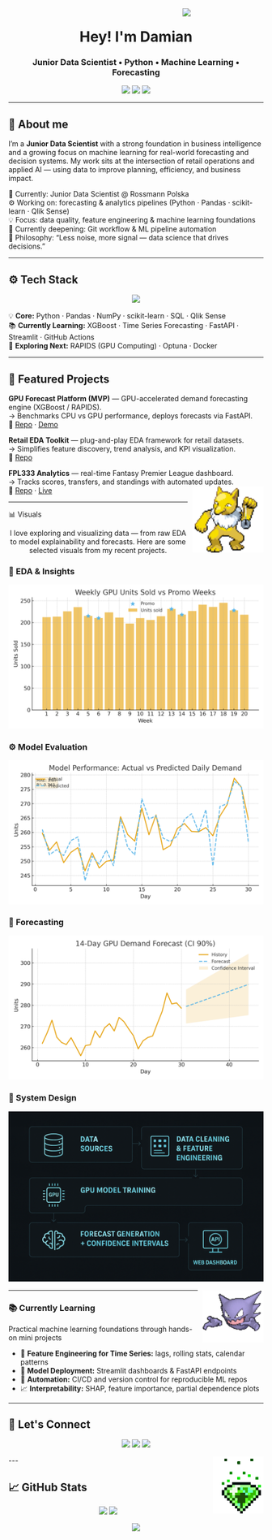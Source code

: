 <!-- BANNER -->
<!-- <p align="center">
  <img src="assets/banner_3x3.png" width="100%" alt="Banner Damian Cichocki 3x3">
</p> -->

<!-- HEADER -->
<img src="https://media.tenor.com/w33hdDzoSE0AAAAj/haunter.gif" align="right" width="160"/>

<h1 align="center">Hey! I'm Damian</h1> 
<h3 align="center">Junior Data Scientist • Python • Machine Learning • Forecasting</h3>

<p align="center">
  <a href="https://www.linkedin.com/in/damian-cichocki-3x3"><img src="https://img.shields.io/badge/-LinkedIn-blue?logo=Linkedin&logoColor=white" /></a>
  <a href="https://acroice.github.io"><img src="https://img.shields.io/badge/-Portfolio-0B3B8C?logo=githubpages&logoColor=white" /></a>
  <img src="https://img.shields.io/badge/Focus-Forecasting%20%7C%20BI%E2%86%92ML%20%7C%20EDA-1f6feb" />
</p>

---

## 🧭 About me
I’m a **Junior Data Scientist** with a strong foundation in business intelligence and a growing focus on machine learning for real-world forecasting and decision systems.
My work sits at the intersection of retail operations and applied AI — using data to improve planning, efficiency, and business impact.
     
🏢 Currently: Junior Data Scientist @ Rossmann Polska  
⚙️ Working on: forecasting & analytics pipelines (Python · Pandas · scikit-learn · Qlik Sense)  
💡 Focus: data quality, feature engineering & machine learning foundations  
🚀 Currently deepening: Git workflow & ML pipeline automation  
🧠 Philosophy: “Less noise, more signal — data science that drives decisions.”  

---
<!-- <img src="assets/skull-dungeon-nft.gif" align="right" width="95" style="margin-left:10px; margin-bottom:10px;"/> -->

## ⚙️ Tech Stack
<p align="center">
  <img src="https://skillicons.dev/icons?i=python,gcp,git,github,linux,anaconda,postgresql,docker,swift" />
</p>

💡 **Core:** Python · Pandas · NumPy · scikit-learn · SQL · Qlik Sense  
📚 **Currently Learning:** XGBoost · Time Series Forecasting · FastAPI · Streamlit · GitHub Actions  
🚀 **Exploring Next:** RAPIDS (GPU Computing) · Optuna · Docker

---

## 🚀 Featured Projects

**GPU Forecast Platform (MVP)** — GPU-accelerated demand forecasting engine (XGBoost / RAPIDS).  
→ Benchmarks CPU vs GPU performance, deploys forecasts via FastAPI.  
🔗 [Repo](#) · [Demo](#)

**Retail EDA Toolkit** — plug-and-play EDA framework for retail datasets.  
→ Simplifies feature discovery, trend analysis, and KPI visualization.  
🔗 [Repo](#)

**FPL333 Analytics** — real-time Fantasy Premier League dashboard.  
→ Tracks scores, transfers, and standings with automated updates.  
🔗 [Repo](https://github.com/acroice/fpl333) · [Live](https://fpl333.vercel.app/)
<img src="assets/pokemon-kanto.gif" align="right" width="140" style="margin-left:10px; margin-bottom:10px;"/>

---

📊 Visuals
<p align="center">
I love exploring and visualizing data — from raw EDA to model explainability and forecasts.  
Here are some selected visuals from my recent projects.
  
### 🧠 EDA & Insights
![EDA](assets/plot_eda_weekly_demand.png)

### ⚙️ Model Evaluation
![Evaluation](assets/plot_model_eval.png)

### 🔮 Forecasting
![Forecast](assets/plot_forecast_ci.png)

### 🧱 System Design
![Pipeline Diagram](assets/pipeline_diagram.png)

</p>

<img src="assets/markiplier.gif" align="right" width="120" style="margin-left:10px; margin-bottom:10px;"/>

---
### 📚 Currently Learning
Practical machine learning foundations through hands-on mini projects

- 🧮 **Feature Engineering for Time Series:** lags, rolling stats, calendar patterns  
- 🔧 **Model Deployment:** Streamlit dashboards & FastAPI endpoints  
- 🧰 **Automation:** CI/CD and version control for reproducible ML repos  
- 📈 **Interpretability:** SHAP, feature importance, partial dependence plots

---

## 💬 Let's Connect
<p align="center">
  <a href="https://www.linkedin.com/in/damian-cichocki-3x3"><img src="https://img.shields.io/badge/-LinkedIn-blue?logo=linkedin&logoColor=white" /></a>
  <a href="damiancichocki@icloud.com"><img src="https://img.shields.io/badge/-Email%20Me-0078D4?logo=gmail&logoColor=white" /></a>
  <a href="https://acroice.github.io"><img src="https://img.shields.io/badge/-Portfolio-black?logo=githubpages&logoColor=white" /></a>
</p>
<img src="assets/skull-dungeon-nft.gif" align="right" width="100" style="margin-left:10px; margin-bottom:10px;"/>
---

## 📈 GitHub Stats
<p align="center">
  <img height="160em" src="https://github-readme-stats.vercel.app/api?username=acroice&show_icons=true&theme=transparent&hide_title=true" />
  <img height="160em" src="https://github-readme-streak-stats.herokuapp.com/?user=acroice&theme=transparent&hide_border=true" />
</p>
<p align="center">
  <img src="https://github-profile-summary-cards.vercel.app/api/cards/profile-details?username=acroice&theme=transparent" />
</p>
